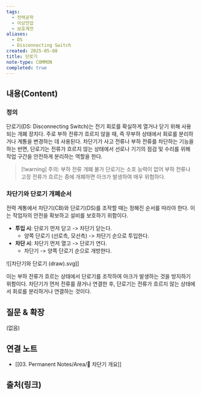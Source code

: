 ```yaml
---
tags:
  - 전력공학
  - 이상전압
  - 보호계전
aliases:
  - DS
  - Disconnecting Switch
created: 2025-05-08
title: 단로기
note-type: COMMON
completed: true
---
```


## 내용(Content)
### 정의
단로기(DS: Disconnecting Switch)는 전기 회로를 확실하게 열거나 닫기 위해 사용되는 개폐 장치다. 주로 부하 전류가 흐르지 않을 때, 즉 무부하 상태에서 회로를 분리하거나 계통을 변경하는 데 사용된다. 차단기가 사고 전류나 부하 전류를 차단하는 기능을 하는 반면, 단로기는 전류가 흐르지 않는 상태에서 선로나 기기의 점검 및 수리를 위해 작업 구간을 안전하게 분리하는 역할을 한다.

>[!warning] 주의: 부하 전류 개폐 불가
>단로기는 소호 능력이 없어 부하 전류나 고장 전류가 흐르는 중에 개폐하면 아크가 발생하여 매우 위험하다.

### 차단기와 단로기 개폐순서
전력 계통에서 차단기(CB)와 단로기(DS)를 조작할 때는 정해진 순서를 따라야 한다. 이는 작업자의 안전을 확보하고 설비를 보호하기 위함이다.

*   **투입 시**: 단로기 먼저 닫고 -> 차단기 닫는다.
    *   양쪽 단로기 (선로측, 모선측) -> 차단기 순으로 투입한다.
*   **차단 시**: 차단기 먼저 열고 -> 단로기 연다.
    *   차단기 -> 양쪽 단로기 순으로 개방한다.

![[차단기와 단로기 (draw).svg]]

이는 부하 전류가 흐르는 상태에서 단로기를 조작하여 아크가 발생하는 것을 방지하기 위함이다. 차단기가 먼저 전류를 끊거나 연결한 후, 단로기는 전류가 흐르지 않는 상태에서 회로를 분리하거나 연결하는 것이다.

## 질문 & 확장

(없음)

## 연결 노트
- [[03. Permanent Notes/Area/📝 차단기 개요]]

## 출처(링크)
